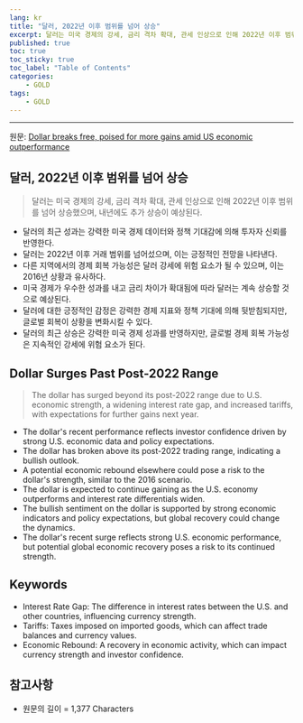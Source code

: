 ```yaml
---
lang: kr
title: "달러, 2022년 이후 범위를 넘어 상승"
excerpt: 달러는 미국 경제의 강세, 금리 격차 확대, 관세 인상으로 인해 2022년 이후 범위를 넘어 상승했으며, 내년에도 추가 상승이 예상된다.
published: true
toc: true
toc_sticky: true
toc_label: "Table of Contents"
categories:
    - GOLD
tags:
    - GOLD
---
```


---

  원문: [Dollar breaks free, poised for more gains amid US economic outperformance](https://www.investing.com/news/forex-news/dollar-breaks-free-poised-for-more-gains-amid-us-economic-outperformance-3787492)

## 달러, 2022년 이후 범위를 넘어 상승

> 달러는 미국 경제의 강세, 금리 격차 확대, 관세 인상으로 인해 2022년 이후 범위를 넘어 상승했으며, 내년에도 추가 상승이 예상된다.


- 달러의 최근 성과는 강력한 미국 경제 데이터와 정책 기대감에 의해 투자자 신뢰를 반영한다.
- 달러는 2022년 이후 거래 범위를 넘어섰으며, 이는 긍정적인 전망을 나타낸다.
- 다른 지역에서의 경제 회복 가능성은 달러 강세에 위험 요소가 될 수 있으며, 이는 2016년 상황과 유사하다.
- 미국 경제가 우수한 성과를 내고 금리 차이가 확대됨에 따라 달러는 계속 상승할 것으로 예상된다.
- 달러에 대한 긍정적인 감정은 강력한 경제 지표와 정책 기대에 의해 뒷받침되지만, 글로벌 회복이 상황을 변화시킬 수 있다.
- 달러의 최근 상승은 강력한 미국 경제 성과를 반영하지만, 글로벌 경제 회복 가능성은 지속적인 강세에 위험 요소가 된다.

## Dollar Surges Past Post-2022 Range

> The dollar has surged beyond its post-2022 range due to U.S. economic strength, a widening interest rate gap, and increased tariffs, with expectations for further gains next year.


- The dollar's recent performance reflects investor confidence driven by strong U.S. economic data and policy expectations.
- The dollar has broken above its post-2022 trading range, indicating a bullish outlook.
- A potential economic rebound elsewhere could pose a risk to the dollar's strength, similar to the 2016 scenario.
- The dollar is expected to continue gaining as the U.S. economy outperforms and interest rate differentials widen.
- The bullish sentiment on the dollar is supported by strong economic indicators and policy expectations, but global recovery could change the dynamics.
- The dollar's recent surge reflects strong U.S. economic performance, but potential global economic recovery poses a risk to its continued strength.

## Keywords

- Interest Rate Gap: The difference in interest rates between the U.S. and other countries, influencing currency strength.
- Tariffs: Taxes imposed on imported goods, which can affect trade balances and currency values.
- Economic Rebound: A recovery in economic activity, which can impact currency strength and investor confidence.

## 참고사항

- 원문의 길이 = 1,377 Characters

